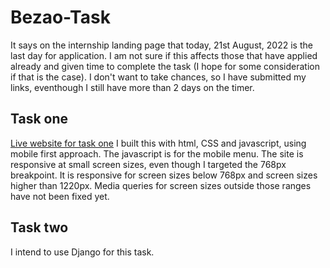 # Bezao-Task

It says on the internship landing page that today, 21st August, 2022 is the last day for application. I am not sure if this affects those that have applied already and given time to complete the task (I hope for some consideration if that is the case).
I don't want to take chances, so I have submitted my links, eventhough I still have more than 2 days on the timer.

## Task one

[Live website for task one](https://www.order-meal.netlify.app)
I built this with html, CSS and javascript, using mobile first approach. The javascript is for the mobile menu.
The site is responsive at small screen sizes, even though I targeted the 768px breakpoint. It is responsive for screen sizes below 768px and screen sizes higher than 1220px. Media queries for screen sizes outside those ranges have not been fixed yet.

## Task two

I intend to use Django for this task.
